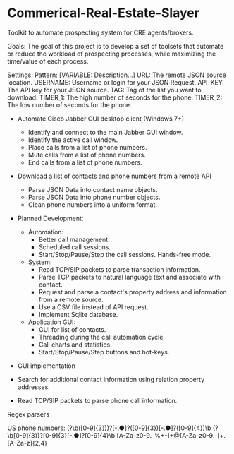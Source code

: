 # Commerical-Real-Estate-Slayer
Toolkit to automate prospecting system for CRE agents/brokers.

Goals: The goal of this project is to develop a set of toolsets that automate or reduce the workload of prospecting processes, while maximizing the time/value of each process.  


Settings:
    Pattern: [VARIABLE: Description...]
    URL: The remote JSON source location.
    USERNAME: Username or login for your JSON Request.
    API_KEY: The API key for your JSON source.
    TAG: Tag of the list you want to download. 
    TIMER_1: The high number of seconds for the phone.
    TIMER_2: The low number of seconds for the phone.


- Automate Cisco Jabber GUI desktop client (Windows 7+)
    - Identify and connect to the main Jabber GUI window.
    - Identify the active call window.
    - Place calls from a list of phone numbers. 
    - Mute calls from a list of phone numbers.
    - End calls from a list of phone numbers.
    
- Download a list of contacts and phone numbers from a remote API
    - Parse JSON Data into contact name objects. 
    - Parse JSON Data into phone number objects.
    - Clean phone numbers into a uniform format. 

- Planned Development:
  - Automation:
    - Better call management.
    - Scheduled call sessions.
    - Start/Stop/Pause/Step the call sessions.  Hands-free mode. 
  - System:
    - Read TCP/SIP packets to parse transaction information.
    - Parse TCP packets to natural language text and associate with contact.
    - Request and parse a contact's property address and information from a remote source.
    - Use a CSV file instead of API request.
    - Implement Sqlite database.  
  - Application GUI:
    - GUI for list of contacts.
    - Threading during the call automation cycle.
    - Call charts and statistics. 
    - Start/Stop/Pause/Step buttons and hot-keys. 

- GUI implementation
- Search for additional contact information using relation property addresses.
- Read TCP/SIP packets to parse phone call information. 




Regex parsers

US phone numbers:
\(?\b([0-9]{3})\)?[-.●]?([0-9]{3})[-.●]?([0-9]{4})\b
\(?\b[0-9]{3})\?[0-9]{3}[-.●]?[0-9]{4}\b
[A-Za-z0-9._%+-]+@[A-Za-z0-9.-]+\.[A-Za-z]{2,4}


